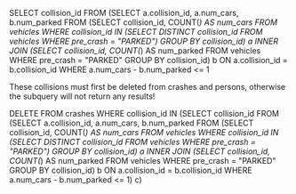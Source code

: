 
SELECT collision_id FROM (SELECT a.collision_id, a.num_cars, b.num_parked
FROM (SELECT collision_id, COUNT(*) AS num_cars FROM vehicles WHERE collision_id IN (SELECT DISTINCT collision_id FROM vehicles WHERE pre_crash = "PARKED") GROUP BY collision_id) a
INNER JOIN
(SELECT collision_id, COUNT(*) AS num_parked FROM vehicles WHERE pre_crash = "PARKED" GROUP BY collision_id) b
ON a.collision_id = b.collision_id
WHERE a.num_cars - b.num_parked <= 1

These collisions must first be deleted from crashes and persons, otherwise the subquery will not return any results!

DELETE FROM crashes WHERE collision_id IN (SELECT collision_id FROM (SELECT a.collision_id, a.num_cars, b.num_parked
FROM (SELECT collision_id, COUNT(*) AS num_cars FROM vehicles WHERE collision_id IN (SELECT DISTINCT collision_id FROM vehicles WHERE pre_crash = "PARKED") GROUP BY collision_id) a
INNER JOIN
(SELECT collision_id, COUNT(*) AS num_parked FROM vehicles WHERE pre_crash = "PARKED" GROUP BY collision_id) b
ON a.collision_id = b.collision_id
WHERE a.num_cars - b.num_parked <= 1) c)

